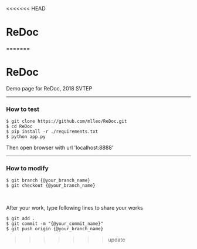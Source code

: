<<<<<<< HEAD
# ReDoc
=======
# ReDoc
Demo page for ReDoc, 2018 SVTEP

----

### How to test

```
$ git clone https://github.com/mlleo/ReDoc.git
$ cd ReDoc
$ pip install -r ./requirements.txt
$ python app.py
```

Then open browser with url 'localhost:8888'

----

### How to modify
```
$ git branch {@your_branch_name}
$ git checkout {@your_branch_name}
```

<br>

After your work, type following lines to share your works

```
$ git add .
$ git commit -m "{@your_commit_name}"
$ git push origin {@your_branch_name}
```
>>>>>>> update

